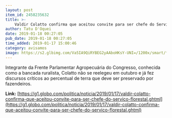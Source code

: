 ```yaml
---
layout: post
item_id: 2458235632
title: >-
    Valdir Colatto confirma que aceitou convite para ser chefe do Serviço Florestal
author: Tatu D'Oquei
date: 2019-01-18 00:27:05
pub_date: 2019-01-18 00:27:05
time_added: 2019-01-17 15:00:46
category: avisamos
image: https://s2.glbimg.com/Va5IA9QiRYBEG2yAAboHKsY-UNI=/1200x/smart/filters:cover():strip_icc()/s04.video.glbimg.com/x720/7308055.jpg
---
```


Integrante da Frente Parlamentar Agropecuária do Congresso, conhecida como a bancada ruralista, Colatto não se reelegeu em outubro e já fez discursos críticos ao percentual de terra que deve ser preservado por fazendeiros.

**Link:** [https://g1.globo.com/politica/noticia/2019/01/17/valdir-colatto-confirma-que-aceitou-convite-para-ser-chefe-do-servico-florestal.ghtml](https://g1.globo.com/politica/noticia/2019/01/17/valdir-colatto-confirma-que-aceitou-convite-para-ser-chefe-do-servico-florestal.ghtml)

